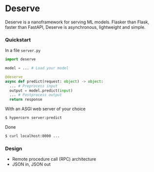 # Deserve

Deserve is a nanoframework for serving ML models. Flasker than Flask, faster than FastAPI, Deserve is asynchronous, lightweight and simple.

### Quickstart

In a file `server.py`

```py
import deserve

model = ... # Load your model

@deserve
async def predict(request: object) -> object:
  ... # Preprocess input
  output = model.predict(input)
  ... # Postprocess output
  return response
```

With an ASGI web server of your choice

```sh
$ hypercorn server:predict
```

Done

```sh
$ curl localhost:8000 ...
```

### Design

* Remote procedure call (RPC) architecture
* JSON in, JSON out
